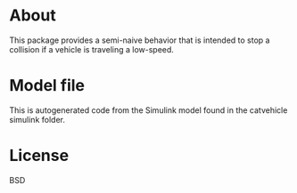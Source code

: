 # About
This package provides a semi-naive behavior that is intended to stop a 
collision if a vehicle is traveling a low-speed.

# Model file
This is autogenerated code from the Simulink model found in the catvehicle
simulink folder.

# License
BSD


